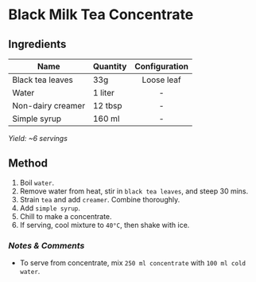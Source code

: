 # Black Milk Tea Concentrate

## Ingredients

| Name              | Quantity | Configuration |
| ----------------- | -------- | :-----------: |
| Black tea leaves  | 33g      |  Loose leaf   |
| Water             | 1 liter  |       -       |
| Non-dairy creamer | 12 tbsp  |       -       |
| Simple syrup      | 160 ml   |       -       |

_Yield: ~6 servings_

## Method

1. Boil `water`.
1. Remove water from heat, stir in `black tea leaves`, and steep 30 mins.
1. Strain `tea` and add `creamer`. Combine thoroughly.
1. Add `simple syrup`.
1. Chill to make a concentrate.
1. If serving, cool mixture to `40°C`, then shake with ice.

### _Notes & Comments_

- To serve from concentrate, mix `250 ml concentrate` with `100 ml cold water`.
